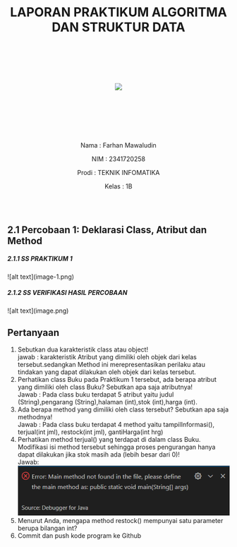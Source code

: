 # <p align ="center"> LAPORAN PRAKTIKUM ALGORITMA DAN STRUKTUR DATA </p>

<br><br><br><br>

<p align="center">
   <img src="https://static.wikia.nocookie.net/logopedia/images/8/8a/Politeknik_Negeri_Malang.png/revision/latest?cb=20190922202558" width="30%"> </p>

<br><br><br><br><br>

<p align = "center"> Nama  : Farhan Mawaludin </p>
<p align = "center"> NIM   : 2341720258 </p>
<p align = "center"> Prodi : TEKNIK INFOMATIKA</p>
<p align = "center"> Kelas : 1B </p>
<br><br>

## 2.1 Percobaan 1: Deklarasi Class, Atribut dan Method<br>

<h5>2.1.1 SS PRAKTIKUM 1</h5>
![alt text](image-1.png)
<br>
<h5>2.1.2 SS VERIFIKASI HASIL PERCOBAAN</h5>
![alt text](image.png)
<br>
<h2>Pertanyaan</h2>

1. Sebutkan dua karakteristik class atau object!<br>
   jawab : karakteristik Atribut yang dimiliki oleh objek dari kelas tersebut.sedangkan Method ini merepresentasikan perilaku atau tindakan yang dapat dilakukan oleh objek dari kelas tersebut.
2. Perhatikan class Buku pada Praktikum 1 tersebut, ada berapa atribut yang dimiliki oleh class
   Buku? Sebutkan apa saja atributnya!<br>
   Jawab : Pada class buku terdapat 5 atribut yaitu judul (String),pengarang (String),halaman (int),stok (int),harga (int).
3. Ada berapa method yang dimiliki oleh class tersebut? Sebutkan apa saja methodnya!<br>
   Jawab : Pada class buku terdapat 4 method yaitu tampilInformasi(), terjual(int jml), restock(int jml), gantiHarga(int hrg)
4. Perhatikan method terjual() yang terdapat di dalam class Buku. Modifikasi isi method tersebut
   sehingga proses pengurangan hanya dapat dilakukan jika stok masih ada (lebih besar dari 0)!<br>
   Jawab: <br>![alt text](<ss/Screenshot 2024-02-21 112528.png>)
5. Menurut Anda, mengapa method restock() mempunyai satu parameter berupa bilangan int?<br>
6. Commit dan push kode program ke Github
